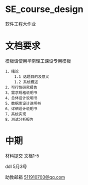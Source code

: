 # SE_course_design
软件工程大作业

# 文档要求
模板请使用华南理工课设专用模板

    1、绪论
        1.1 选题目的及意义
        1.2 系统概述
    2、可行性研究报告
    3、需求规格说明书
    4、总体设计说明书
    5、数据库设计说明书
    6、详细设计说明书
    7、系统实现
    8、测试分析报告

# 中期
材料提交 文档1-5

ddl 5月3号

助教邮箱 511910703@qq.com
